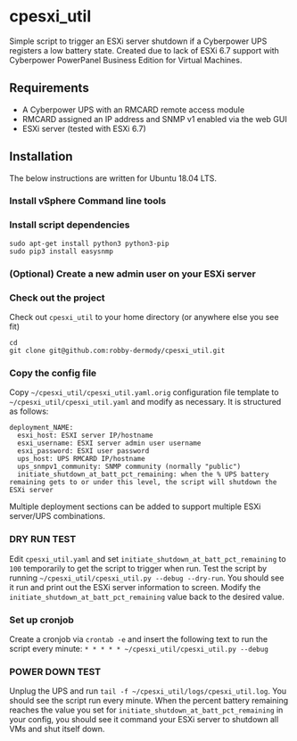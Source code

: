 # cpesxi_util

Simple script to trigger an ESXi server shutdown if a Cyberpower UPS registers a low battery state. Created due to lack of ESXi 6.7 support with Cyberpower PowerPanel Business Edition for Virtual Machines.

## Requirements

* A Cyberpower UPS with an RMCARD remote access module
* RMCARD assigned an IP address and SNMP v1 enabled via the web GUI
* ESXi server (tested with ESXi 6.7)

## Installation

The below instructions are written for Ubuntu 18.04 LTS.

### Install vSphere Command line tools

### Install script dependencies
```
sudo apt-get install python3 python3-pip
sudo pip3 install easysnmp
```

### (Optional) Create a new admin user on your ESXi server 

### Check out the project

Check out `cpesxi_util` to your home directory (or anywhere else you see fit)

```
cd
git clone git@github.com:robby-dermody/cpesxi_util.git
```

### Copy the config file

Copy `~/cpesxi_util/cpesxi_util.yaml.orig` configuration file template to `~/cpesxi_util/cpesxi_util.yaml` and modify as necessary. It is structured as follows:

```
deployment_NAME:
  esxi_host: ESXI server IP/hostname
  esxi_username: ESXI server admin user username
  esxi_password: ESXI user password
  ups_host: UPS RMCARD IP/hostname
  ups_snmpv1_community: SNMP community (normally "public")
  initiate_shutdown_at_batt_pct_remaining: when the % UPS battery remaining gets to or under this level, the script will shutdown the ESXi server
```

Multiple deployment sections can be added to support multiple ESXi server/UPS combinations.

### DRY RUN TEST

Edit `cpesxi_util.yaml` and set `initiate_shutdown_at_batt_pct_remaining`  to `100` temporarily to get the script to trigger when run. Test the script by running `~/cpesxi_util/cpesxi_util.py --debug --dry-run`. You should see it run and print out the ESXi server information to screen. Modify the `initiate_shutdown_at_batt_pct_remaining` value back to the desired value.

### Set up cronjob

Create a cronjob via `crontab -e` and insert the following text to run the script every minute:
`* * * * * ~/cpesxi_util/cpesxi_util.py --debug`

### POWER DOWN TEST

Unplug the UPS and run `tail -f ~/cpesxi_util/logs/cpesxi_util.log`. You should see the script run every minute. When the percent battery remaining reaches the value you set for `initiate_shutdown_at_batt_pct_remaining` in your config, you should see it command your ESXi server to shutdown all VMs and shut itself down.

